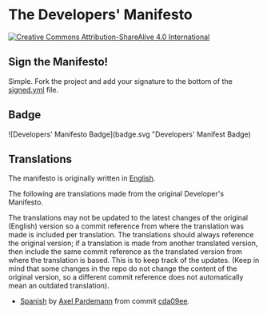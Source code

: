 # The Developers' Manifesto

[![Creative Commons Attribution-ShareAlive 4.0 International][license_img]][license_url]

## Sign the Manifesto!

Simple. Fork the project and add your signature to the bottom of the [signed.yml](signed.yml) file.

## Badge

![Developers' Manifesto Badge](badge.svg "Developers' Manifest Badge)

## Translations

The manifesto is originally written in [English](en/manifesto.md "English").

The following are translations made from the original Developer's Manifesto.

The translations may not be updated to the latest changes of the original
(English) version so a commit reference from where the translation was made is
included per translation. The translations should always reference the
original version; if a translation is made from another translated version,
then include the same commit reference as the translated version from where the
translation is based. This is to keep track of the updates.
(Keep in mind that some changes in the repo do not change the content of the
original version, so a different commit reference does not automatically mean
an outdated translation).

* [Spanish](es/manifesto.md "Spanish") by [Axel Pardemann][lng_es_author] from commit [cda09ee][lng_es_commit].



[license_img]: https://licensebuttons.net/l/by-sa/4.0/88x31.png
[license_url]: https://creativecommons.org/licenses/by-sa/4.0

[lng_en]: en/manifesto.md

[lng_es]: es/manifesto.md
[lng_es_commit]: https://github.com/digital-guerrilla/developers-manifesto/commit/cda09eeaa3697b09e7e7f5c9ed7c9e5b84e01342
[lng_es_author]: https://github.com/axelitus
